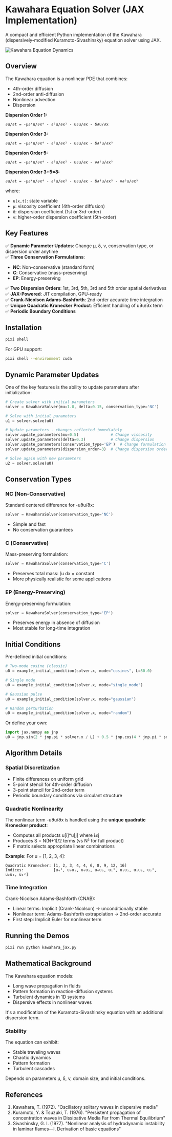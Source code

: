 # Kawahara Equation Solver (JAX Implementation)

A compact and efficient Python implementation of the Kawahara (dispersively-modified Kuramoto-Sivashinsky) equation solver using JAX.

![Kawahara Equation Dynamics](figures/kawahara_solution.png)

## Overview

The Kawahara equation is a nonlinear PDE that combines:

- 4th-order diffusion
- 2nd-order anti-diffusion  
- Nonlinear advection
- Dispersion

**Dispersion Order 1:**

```plain
∂u/∂t = -μ∂⁴u/∂x⁴ - ∂²u/∂x² - u∂u/∂x - δ∂u/∂x
```

**Dispersion Order 3:**

```plain
∂u/∂t = -μ∂⁴u/∂x⁴ - ∂²u/∂x² - u∂u/∂x - δ∂³u/∂x³
```

**Dispersion Order 5:**

```plain
∂u/∂t = -μ∂⁴u/∂x⁴ - ∂²u/∂x² - u∂u/∂x - ν∂⁵u/∂x⁵
```

**Dispersion Order 3+5=8:**

```plain
∂u/∂t = -μ∂⁴u/∂x⁴ - ∂²u/∂x² - u∂u/∂x - δ∂³u/∂x³ - ν∂⁵u/∂x⁵
```

where:

- `u(x,t)`: state variable
- `μ`: viscosity coefficient (4th-order diffusion)
- `δ`: dispersion coefficient (1st or 3rd-order)
- `ν`: higher-order dispersion coefficient (5th-order)

## Key Features

✅ **Dynamic Parameter Updates**: Change μ, δ, ν, conservation type, or dispersion order anytime  
✅ **Three Conservation Formulations**:

- **NC**: Non-conservative (standard form)
- **C**: Conservative (mass-preserving)
- **EP**: Energy-preserving

✅ **Two Dispersion Orders**: 1st, 3rd, 5th, 3rd and 5th order spatial derivatives  
✅ **JAX-Powered**: JIT compilation, GPU-ready  
✅ **Crank-Nicolson Adams-Bashforth**: 2nd-order accurate time integration  
✅ **Unique Quadratic Kronecker Product**: Efficient handling of u∂u/∂x term  
✅ **Periodic Boundary Conditions**

## Installation

```bash
pixi shell 
```

For GPU support:

```bash
pixi shell --environment cuda
```

## Dynamic Parameter Updates

One of the key features is the ability to update parameters after initialization:

```python
# Create solver with initial parameters
solver = KawaharaSolver(mu=1.0, delta=0.15, conservation_type='NC')

# Solve with initial parameters
u1 = solver.solve(u0)

# Update parameters - changes reflected immediately
solver.update_parameters(mu=0.5)              # Change viscosity
solver.update_parameters(delta=0.3)           # Change dispersion  
solver.update_parameters(conservation_type='EP')  # Change formulation
solver.update_parameters(dispersion_order=3)  # Change dispersion order

# Solve again with new parameters
u2 = solver.solve(u0)
```

## Conservation Types

### NC (Non-Conservative)

Standard centered difference for -u∂u/∂x:

```python
solver = KawaharaSolver(conservation_type='NC')
```

- Simple and fast
- No conservation guarantees

### C (Conservative)

Mass-preserving formulation:

```python
solver = KawaharaSolver(conservation_type='C')
```

- Preserves total mass: ∫u dx = constant
- More physically realistic for some applications

### EP (Energy-Preserving)

Energy-preserving formulation:

```python
solver = KawaharaSolver(conservation_type='EP')
```

- Preserves energy in absence of diffusion
- Most stable for long-time integration

## Initial Conditions

Pre-defined initial conditions:

```python
# Two-mode cosine (classic)
u0 = example_initial_condition(solver.x, mode="cosines", L=50.0)

# Single mode
u0 = example_initial_condition(solver.x, mode="single_mode")

# Gaussian pulse
u0 = example_initial_condition(solver.x, mode="gaussian")

# Random perturbation
u0 = example_initial_condition(solver.x, mode="random")
```

Or define your own:

```python
import jax.numpy as jnp
u0 = jnp.sin(2 * jnp.pi * solver.x / L) + 0.5 * jnp.cos(4 * jnp.pi * solver.x / L)
```

## Algorithm Details

### Spatial Discretization

- Finite differences on uniform grid
- 5-point stencil for 4th-order diffusion
- 3-point stencil for 2nd-order term
- Periodic boundary conditions via circulant structure

### Quadratic Nonlinearity

The nonlinear term -u∂u/∂x is handled using the **unique quadratic Kronecker product**:

- Computes all products u[i]*u[j] where i≤j
- Produces S = N(N+1)/2 terms (vs N² for full product)
- F matrix selects appropriate linear combinations

**Example**: For u = [1, 2, 3, 4]:

```plain
Quadratic Kronecker: [1, 2, 3, 4, 4, 6, 8, 9, 12, 16]
Indices:             [u₀², u₀u₁, u₀u₂, u₀u₃, u₁², u₁u₂, u₁u₃, u₂², u₂u₃, u₃²]
```

### Time Integration

Crank-Nicolson Adams-Bashforth (CNAB):

- Linear terms: Implicit (Crank-Nicolson) → unconditionally stable
- Nonlinear term: Adams-Bashforth extrapolation → 2nd-order accurate
- First step: Implicit Euler for nonlinear term

## Running the Demos

```bash
pixi run python kawahara_jax.py
```

## Mathematical Background

The Kawahara equation models:

- Long wave propagation in fluids
- Pattern formation in reaction-diffusion systems
- Turbulent dynamics in 1D systems
- Dispersive effects in nonlinear waves

It's a modification of the Kuramoto-Sivashinsky equation with an additional dispersion term.

### Stability

The equation can exhibit:

- Stable traveling waves
- Chaotic dynamics
- Pattern formation
- Turbulent cascades

Depends on parameters μ, δ, ν, domain size, and initial conditions.

## References

1. Kawahara, T. (1972). "Oscillatory solitary waves in dispersive media"
2. Kuramoto, Y. & Tsuzuki, T. (1976). "Persistent propagation of concentration waves in Dissipative Media Far from Thermal Equilibrium"
3. Sivashinsky, G. I. (1977). "Nonlinear analysis of hydrodynamic instability in laminar flames—I. Derivation of basic equations"
